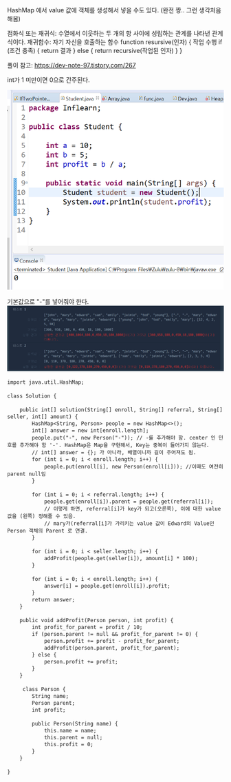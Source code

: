 
HashMap 에서 value 값에 객체를 생성해서 넣을 수도 있다. (완전 짱.. 그런 생각처음해봄)

점화식 또는 재귀식: 수열에서 이웃하는 두 개의 항 사이에 성립하는 관계를 나타낸 관계식이다.
재귀함수: 자기 자신을 호출하는 함수
function resursive(인자) {
작업 수행
if (조건 충족) {
return 결과
} else {
return recursive(작업된 인자) }
}


풀이 참고: https://dev-note-97.tistory.com/267

int가 1 미만이면 0으로 간주된다. 

![img_2.png](img_2.png)

기본값으로 "-"를 넣어줘야 한다. 
![img_3.png](img_3.png)

```
import java.util.HashMap;

class Solution {

	public int[] solution(String[] enroll, String[] referral, String[] seller, int[] amount) {
		HashMap<String, Person> people = new HashMap<>();
		int[] answer = new int[enroll.length];
        people.put("-", new Person("-")); // -를 추가해야 함. center 인 민호를 추가해야 함 '-'. HashMap은 Map을 구현해서, Key는 중복이 들어가지 않는다. 
		// int[] answer = {}; 가 아니라, 배열이니까 길이 주어져도 됨.
		for (int i = 0; i < enroll.length; i++) {
			people.put(enroll[i], new Person(enroll[i])); //이때도 여전히 parent null임
		}

		for (int i = 0; i < referral.length; i++) {
			people.get(enroll[i]).parent = people.get(referral[i]);
			// 이렇게 하면, referral[i]가 key가 되고(오른쪽), 이에 대한 value 값을 (왼쪽) 정해줄 수 있음.
			// mary가(referral[i]가 가리키는 value 값이 Edward의 Value인 Person 객체의 Parent 로 연결.
		}

		for (int i = 0; i < seller.length; i++) {
			addProfit(people.get(seller[i]), amount[i] * 100);
		}

		for (int i = 0; i < enroll.length; i++) {
			answer[i] = people.get(enroll[i]).profit;
		}
		return answer;
	}

	public void addProfit(Person person, int profit) {
		int profit_for_parent = profit / 10;
		if (person.parent != null && profit_for_parent != 0) {
			person.profit += profit - profit_for_parent;
			addProfit(person.parent, profit_for_parent);
		} else {
			person.profit += profit;
		}
	}

	 class Person {
		String name;
		Person parent;
		int profit;

		public Person(String name) {
			this.name = name;
			this.parent = null;
			this.profit = 0;
		}
	}

}
```


